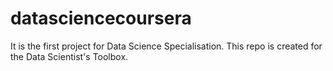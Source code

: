datasciencecoursera
===================

It is the first project for Data Science Specialisation. This repo is created for the Data Scientist's Toolbox. 
